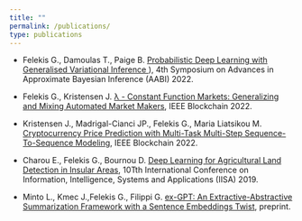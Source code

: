 ```yaml
---
title: "" 
permalink: /publications/
type: publications
---
```


* Felekis G., Damoulas T., Paige B. [Probabilistic Deep Learning with Generalised Variational Inference 
](https://openreview.net/forum?id=L_jGauvvbu0)), 4th Symposium on Advances in Approximate Bayesian Inference (AABI) 2022.

* Felekis G., Kristensen J. [λ - Constant Function Markets: Generalizing and Mixing Automated Market Makers](https://ieeexplore.ieee.org/document/9881841), IEEE Blockchain 2022.

* Kristensen J., Madrigal-Cianci JP., Felekis G., Maria Liatsikou M. [Cryptocurrency Price Prediction with Multi-Task Multi-Step Sequence-To-Sequence Modeling](https://ieeexplore.ieee.org/document/9881849), IEEE Blockchain 2022.

* Charou E., Felekis G., Bournou D. [Deep Learning for Agricultural Land Detection in Insular Areas](https://ieeexplore.ieee.org/document/8900670), 10Tth International Conference on Information, Intelligence, Systems and Applications (IISA) 2019.

* Minto L., Kmec J.,Felekis G., Filippi G. [ex-GPT: An Extractive-Abstractive Summarization Framework with a Sentence Embeddings Twist](https://github.com/LorenzoMinto/ex-GPT-Summarizer/blob/master/GPTe__An_extractive_abstractive_summarization_framework.pdf), preprint.
